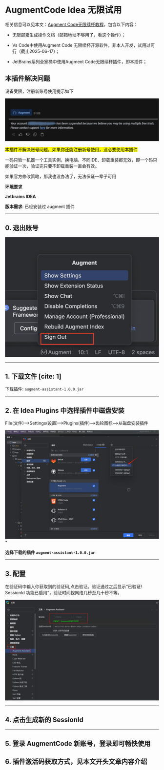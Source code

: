 # AugmentCode Idea 无限试用

相关信息可以见本文：[Augment Code无限续杯教程](https://aibook.ren/archives/ai-coding-augment-code-cracking)，包含以下内容：

- 无限邮箱生成操作文档（邮箱地址不够用了，看这个操作）；

- Vs Code中使用Augment Code 无限续杯开源软件，非本人开发，试用过可行（截止2025-06-17）；

- JetBrains系列全家桶中使用Augment Code无限续杯插件，即本插件；

## 本插件解决问题

设备受限，注册新账号使用提示如下

![Augment menu with Sign Out option highlighted](images/jetbrians-limit.png)

<mark>本插件不解决账号问题，如果你还能注册新号使用，没必要使用本插件</mark>

一码只验一机器一个工具实例，换电脑、不同IDE、卸载重装都无效，即一个码只能验证一次，验证完只要不卸载重装一直会有效。

如果官方修改策略，那我也没办法了，无法保证一辈子可用

**环境要求**

**Jetbrains IDEA** 

**版本需求**: 已经安装过 augment 插件 

---

## 0. 退出账号

![Augment menu with Sign Out option highlighted](images/exit.png)

---

## 1. 下载文件 [cite: 1]

下载插件: `augment-assistant-1.0.0.jar`

---

## 2. 在 Idea Plugins 中选择插件中磁盘安装

File(文件)—>Settings(设置)—>Plugins(插件)—>齿轮图标—>从磁盘安装插件

![loading-ag-189](images/install.png)
*

**选择下载的插件 `augment-assistant-1.0.0.jar`**

---

## 3. 配置

在验证码中输入你获取到的验证码,点击验证。验证通过之后显示“已验证! SessionId 功能已启用”，验证时间视网络几秒至几十秒不等。

![IntelliJ IDEA Settings window showing Augment Helper configuration](images/validate.png)

---

## 4. 点击生成新的 SessionId

---

## 5. 登录 AugmentCode 新账号，登录即可畅快使用

## 6. 插件激活码获取方式，见本文开头文章内容介绍
